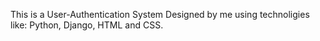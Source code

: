 This is a User-Authentication System Designed by me using technoligies like: Python, Django, HTML and CSS.
